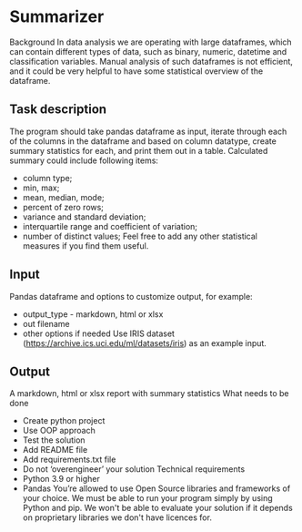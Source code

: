 # Summarizer
Background In data analysis we are operating with large dataframes, which can contain different types of data, such as binary, numeric, datetime and classification variables. Manual analysis of such dataframes is not efficient, and it could be very helpful to have some statistical overview of the dataframe.

## Task description
The program should take pandas dataframe as input, iterate through each of the columns in the dataframe and based on column datatype, create summary statistics for each, and print them out in a table.
Calculated summary could include following items:
- column type;
- min, max;
- mean, median, mode;
- percent of zero rows;
- variance and standard deviation;
- interquartile range and coefficient of variation;
- number of distinct values;
Feel free to add any other statistical measures if you find them useful.

## Input
Pandas dataframe and options to customize output, for example:
- output_type - markdown, html or xlsx
- out filename
- other options if needed
Use IRIS dataset (https://archive.ics.uci.edu/ml/datasets/iris) as an example input.

## Output
A markdown, html or xlsx report with summary statistics
What needs to be done
- Create python project
- Use OOP approach
- Test the solution
- Add README file
- Add requirements.txt file
- Do not ‘overengineer’ your solution Technical requirements
- Python 3.9 or higher
- Pandas
You’re allowed to use Open Source libraries and frameworks of your choice. We must be able to run your program simply by using Python and pip. We won't be able to evaluate your solution if it depends on proprietary libraries we don't have licences for. 

